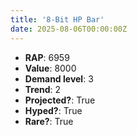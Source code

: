 ```yaml
---
title: '8-Bit HP Bar'
date: 2025-08-06T00:00:00Z
---
```

- **RAP**: 6959
- **Value**: 8000
- **Demand level**: 3
- **Trend**: 2
- **Projected?**: True
- **Hyped?**: True
- **Rare?**: True
